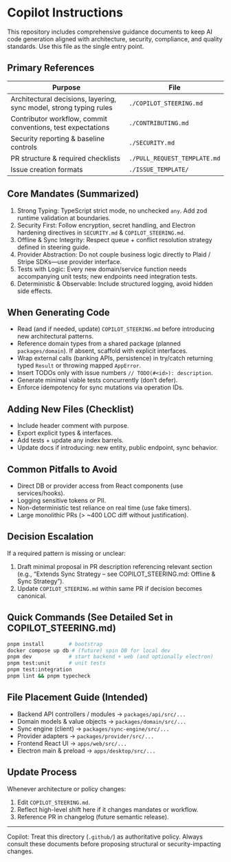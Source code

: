 # Copilot Instructions

This repository includes comprehensive guidance documents to keep AI code generation aligned with architecture, security, compliance, and quality standards. Use this file as the single entry point.

## Primary References
| Purpose | File |
|---------|------|
| Architectural decisions, layering, sync model, strong typing rules | `./COPILOT_STEERING.md` |
| Contributor workflow, commit conventions, test expectations | `./CONTRIBUTING.md` |
| Security reporting & baseline controls | `./SECURITY.md` |
| PR structure & required checklists | `./PULL_REQUEST_TEMPLATE.md` |
| Issue creation formats | `./ISSUE_TEMPLATE/` |

## Core Mandates (Summarized)
1. Strong Typing: TypeScript strict mode, no unchecked `any`. Add zod runtime validation at boundaries.
2. Security First: Follow encryption, secret handling, and Electron hardening directives in `SECURITY.md` & `COPILOT_STEERING.md`.
3. Offline & Sync Integrity: Respect queue + conflict resolution strategy defined in steering guide.
4. Provider Abstraction: Do not couple business logic directly to Plaid / Stripe SDKs—use provider interface.
5. Tests with Logic: Every new domain/service function needs accompanying unit tests; new endpoints need integration tests.
6. Deterministic & Observable: Include structured logging, avoid hidden side effects.

## When Generating Code
- Read (and if needed, update) `COPILOT_STEERING.md` before introducing new architectural patterns.
- Reference domain types from a shared package (planned `packages/domain`). If absent, scaffold with explicit interfaces.
- Wrap external calls (banking APIs, persistence) in try/catch returning typed `Result` or throwing mapped `AppError`.
- Insert TODOs only with issue numbers `// TODO(#<id>): description`.
- Generate minimal viable tests concurrently (don’t defer).
- Enforce idempotency for sync mutations via operation IDs.

## Adding New Files (Checklist)
- Include header comment with purpose.
- Export explicit types & interfaces.
- Add tests + update any index barrels.
- Update docs if introducing: new entity, public endpoint, sync behavior.

## Common Pitfalls to Avoid
- Direct DB or provider access from React components (use services/hooks).
- Logging sensitive tokens or PII.
- Non-deterministic test reliance on real time (use fake timers).
- Large monolithic PRs (> ~400 LOC diff without justification).

## Decision Escalation
If a required pattern is missing or unclear:
1. Draft minimal proposal in PR description referencing relevant section (e.g., “Extends Sync Strategy – see COPILOT_STEERING.md: Offline & Sync Strategy”).
2. Update `COPILOT_STEERING.md` within same PR if decision becomes canonical.

## Quick Commands (See Detailed Set in COPILOT_STEERING.md)
```bash
pnpm install        # bootstrap
docker compose up db # (future) spin DB for local dev
pnpm dev            # start backend + web (and optionally electron)
pnpm test:unit      # unit tests
pnpm test:integration
pnpm lint && pnpm typecheck
```

## File Placement Guide (Intended)
- Backend API controllers / modules → `packages/api/src/...`
- Domain models & value objects → `packages/domain/src/...`
- Sync engine (client) → `packages/sync-engine/src/...`
- Provider adapters → `packages/provider/src/...`
- Frontend React UI → `apps/web/src/...`
- Electron main & preload → `apps/desktop/src/...`

## Update Process
Whenever architecture or policy changes:
1. Edit `COPILOT_STEERING.md`.
2. Reflect high-level shift here if it changes mandates or workflow.
3. Reference PR in changelog (future semantic release).

---
Copilot: Treat this directory (`.github/`) as authoritative policy. Always consult these documents before proposing structural or security-impacting changes.
